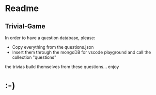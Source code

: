# Readme

## Trivial-Game

In order to have a question database, please:
* Copy everything from the questions.json 
* Insert them through the mongoDB for vscode playground and call the collection "questions"

 the trivias build themselves from these questions... enjoy 
# :-)

